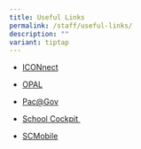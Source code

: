 ```yaml
---
title: Useful Links
permalink: /staff/useful-links/
description: ""
variant: tiptap
---
```

<ul data-tight="true" class="tight">
<li>
<p><a href="https://icon.moe.edu.sg/" rel="noopener" target="_blank">ICONnect</a>
</p>
</li>
<li>
<p><a href="https://opal2.moe.edu.sg/" rel="noopener" target="_blank">OPAL</a>
</p>
</li>
<li>
<p><a href="http://www.pac.gov.sg/pac/portal/jsp/login/index1.jsp" rel="noopener" target="_blank">Pac@Gov</a>
</p>
</li>
<li>
<p><a href="https://schoolcockpit.moe.gov.sg/" rel="noopener" target="_blank">School Cockpit&nbsp;</a>
</p>
</li>
<li>
<p><a href="https://scmobile.moe.edu.sg/login" rel="noopener noreferrer nofollow" target="_blank">SCMobile</a>
</p>
</li>
</ul>
<p></p>